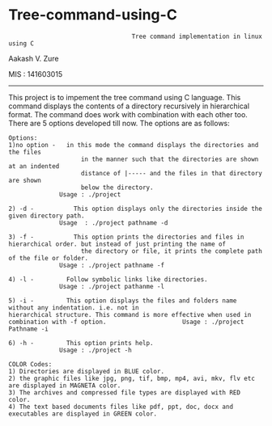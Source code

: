# Tree-command-using-C
                                      Tree command implementation in linux using C
						
Aakash V. Zure

MIS : 141603015
**********************************************************************************************************************************************

This project is to impement the tree command using C language. This command displays the contents of a directory recursively in hierarchical format. The command does work with combination with each other too. There are 5 options developed till now. The options are as follows:

	Options:
	1)no option - 	in this mode the command displays the directories and the files
			            in the manner such that the directories are shown at an indented
		             	distance of |----- and the files in that directory are shown 
		            	below the directory.		
		          Usage : ./project 
			
	2) -d -		      This option displays only the directories inside the given directory path.
		          Usage	 : ./project pathname -d
		
	3) -f -		      This option prints the directories and files in hierarchical order. but instead of just printing the name of 
			            the directory or file, it prints the complete path of the file or folder.  
		          Usage : ./project pathname -f      
  	
	4) -l -         Follow symbolic links like directories.           		
		          Usage : ./project pathanme -l

	5) -i -         This option displays the files and folders name without any indentation. i.e. not in 						hierarchical structure. This command is more effective when used in combination with -f option.						Usage : ./project Pathname -i
	
	6) -h -			This option prints help.
				  Usage : ./project -h
	
	COLOR Codes:
	1) Directories are displayed in BLUE color.
	2) the graphic files like jpg, png, tif, bmp, mp4, avi, mkv, flv etc are displayed in MAGNETA color.
	3) The archives and compressed file types are displayed with RED color.
	4) The text based documents files like pdf, ppt, doc, docx and executables are displayed in GREEN color.
